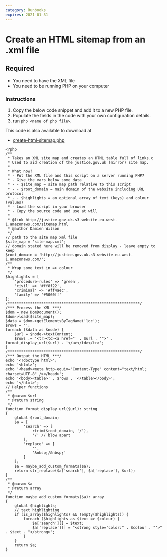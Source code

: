 ```yaml
---
category: Runbooks
expires: 2021-01-31
---
```


# Create an HTML sitemap from an .xml file

## Required

* You need to have the XML file
* You need to be running PHP on your computer

### Instructions

1. Copy the below code snippet and add it to a new PHP file.
2. Populate the fields in the code with your own configuration details.
3. run `php <name of php file>`.

This code is also available to download at
* [create-html-sitemap.php](https://github.com/ministryofjustice/justice-on-the-web/code_snippets/create-html-sitemap.php)

```
<?php
/**
 * Takes an XML site map and creates an HTML table full of links.c
 * Used to aid creation of the justice.gov.uk (mirror) site map.
 *
 * What now?
 * - Put the XML file and this script on a server running PHP7
 * - Give the vars below some data
 * - - $site_map = site map path relative to this script
 * - - $root_domain = main domain of the website including URL protocol
 * - - $highlights = an optional array of text (keys) and colour (values)
 * - Load the script in your browser
 * - Copy the source code and use at will
 *
 * @link http://justice.gov.uk.s3-website-eu-west-1.amazonaws.com/sitemap.html
 * @author Damien Wilson
 */
// path to the site map xml file
$site_map = 'site-map.xml';
// domain stated here will be removed from display - leave empty to keep
$root_domain = 'http://justice.gov.uk.s3-website-eu-west-1.amazonaws.com/';
/**
 * Wrap some text in => colour
 */
$highlights = [
    'procedure-rules' => 'green',
    'civil' => '#ff8f22',
    'criminal' => '#ff4aec',
    'family' => '#5060ff'
];
/***********************************************************/
/*** Process the XML ***/
$dom = new DomDocument();
$dom->load($site_map);
$data = $dom->getElementsByTagName('loc');
$rows = '';
foreach ($data as $node) {
    $url = $node->textContent;
    $rows .= '<tr><td><a href="' . $url . '">' . format_display_url($url) . '</a></td></tr>';
}
/***********************************************************/
/*** Output the HTML ***/
echo '<!doctype html>';
echo '<html>';
echo '<head><meta http-equiv="Content-Type" content="text/html; charset=UTF-8" /></head>';
echo '<body><table>' . $rows . '</table></body>';
echo '</html>';
// Helper functions
/**
 * @param $url
 * @return string
 */
function format_display_url($url): string
{
    global $root_domain;
    $a = [
        'search' => [
            rtrim($root_domain, '/'),
            '/' // blow apart
        ],
        'replace' => [
            '',
            '&nbsp;/&nbsp;'
        ]
    ];
    $a = maybe_add_custom_formats($a);
    return str_replace($a['search'], $a['replace'], $url);
}
/**
 * @param $a
 * @return array
 */
function maybe_add_custom_formats($a): array
{
    global $highlights;
    // text highlighting
    if (is_array($highlights) && !empty($highlights)) {
        foreach ($highlights as $text => $colour) {
            $a['search'][] = $text;
            $a['replace'][] = "<strong style='color:" . $colour . "'>" . $text . "</strong>";
        }
    }
    return $a;
}
```